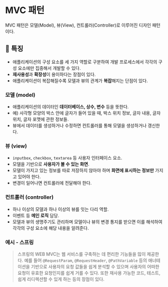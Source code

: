 # MVC 패턴
MVC 패턴은 모델(Model), 뷰(View), 컨트롤러(Controller)로 이루어진 디자인 패턴이다.

## 📌 특징
- 애플리케이션의 구성 요소를 세 가지 역할로 구분하여 개발 프로세스에서 각각의 구성 요소에만 집중해서 개발할 수 있다.
- **재사용성**과 **확장성**이 용이하다는 장점이 있다.
- 애플리케이션이 복잡해질수록 모델과 뷰의 관계가 **복잡**해지는 단점이 있다.

### 모델 (model)
- 애플리케이션의 데이터인 **데이터베이스, 상수, 변수** 등을 뜻한다.
- 예) 사각형 모양의 박스 안에 글자가 들어 있을 때, 박스 위치 정보, 글자 내용, 글자 위치, 글자 포맷에 관한 정보들.
- 뷰에서 데이터를 생성하거나 수정하면 컨트롤러를 통해 모델을 생성하거나 갱신한다.

### 뷰 (view)
- `inputbox`, `checkbox`, `textarea` 등 사용자 인터페이스 요소.
- 모델을 기반으로 **사용자가 볼 수 있는 화면**.
- 모델이 가지고 있는 정보를 따로 저장하지 않아야 하며 **화면에 표시하는 정보만** 가지고 있어야 한다.
- 변경이 일어나면 컨트롤러에 전달해야 한다.

### 컨트롤러 (controller)
- 하나 이상의 모델과 하나 이상의 뷰를 잇는 다리 역할.
- 이벤트 등 **메인 로직** 담당.
- 모델과 뷰의 생명주기도 관리하며 모델이나 뷰의 변경 통지를 받으면 이를 해석하여 각각의 구성 요소에 해당 내용을 알려준다.

### 예시 - 스프링
> 스프링의 WEB MVC는 웹 서비스를 구축하는 데 편리한 기능들을 많이 제공한다.
> 예를 들어 `@RequestParam`, `@RequestHeader`, `@PathVariable` 등의 애너테이션을 기반으로 사용자의 요청 값들을 쉽게 분석할 수 있으며 사용자의 어떠한 요청이 유효한 요청인지를 쉽게 거를 수 있다.
> 또한 재사용 가능한 코드, 테스트, 쉽게 리디렉션할 수 있게 하는 등의 장점이 있다.
